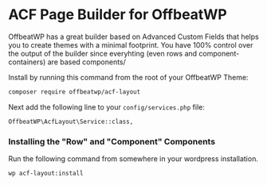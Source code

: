 # ACF Page Builder for OffbeatWP

OffbeatWP has a great builder based on Advanced Custom Fields that helps you to create themes with a minimal footprint. You have 100% control over the output of the builder since everyhting (even rows and component-containers) are based components/

Install by running this command from the root of your OffbeatWP Theme:

```bash
composer require offbeatwp/acf-layout
```

Next add the following line to your `config/services.php` file:

```
OffbeatWP\AcfLayout\Service::class,
```

### Installing the "Row" and "Component" Components

Run the following command from somewhere in your wordpress installation.

```bash
wp acf-layout:install
```